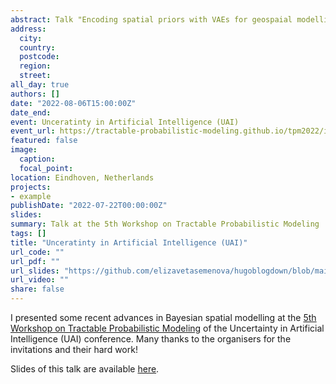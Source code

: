 ```yaml
---
abstract: Talk "Encoding spatial priors with VAEs for geospaial modelling".
address:
  city: 
  country: 
  postcode: 
  region: 
  street: 
all_day: true
authors: []
date: "2022-08-06T15:00:00Z"
date_end: 
event: Unceratinty in Artificial Intelligence (UAI)
event_url: https://tractable-probabilistic-modeling.github.io/tpm2022/index.html
featured: false
image:
  caption: 
  focal_point: 
location: Eindhoven, Netherlands
projects:
- example
publishDate: "2022-07-22T00:00:00Z"
slides: 
summary: Talk at the 5th Workshop on Tractable Probabilistic Modeling
tags: []
title: "Unceratinty in Artificial Intelligence (UAI)"
url_code: ""
url_pdf: ""
url_slides: "https://github.com/elizavetasemenova/hugoblogdown/blob/main/static/uploads/UAI_share.pdf"
url_video: ""
share: false
---
```


I presented some recent advances in Bayesian spatial modelling at the [5th Workshop on Tractable Probabilistic Modeling](https://tractable-probabilistic-modeling.github.io/tpm2022/index.html) of the Uncertainty in Artificial Intelligence (UAI) conference. Many thanks to the organisers for the invitations and their hard work!

Slides of this talk are available [here](static/uploads/UAI_share.pdf).

